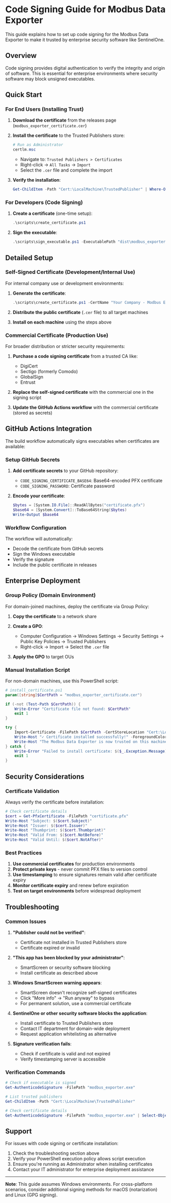 # Code Signing Guide for Modbus Data Exporter

This guide explains how to set up code signing for the Modbus Data Exporter to make it trusted by enterprise security software like SentinelOne.

## Overview

Code signing provides digital authentication to verify the integrity and origin of software. This is essential for enterprise environments where security software may block unsigned executables.

## Quick Start

### For End Users (Installing Trust)

1. **Download the certificate** from the releases page (`modbus_exporter_certificate.cer`)
2. **Install the certificate** to the Trusted Publishers store:
   ```powershell
   # Run as Administrator
   certlm.msc
   ```
   - Navigate to: `Trusted Publishers > Certificates`
   - Right-click → `All Tasks` → `Import`
   - Select the `.cer` file and complete the import

3. **Verify the installation**:
   ```powershell
   Get-ChildItem -Path "Cert:\LocalMachine\TrustedPublisher" | Where-Object {$_.Subject -like "*Modbus Data Exporter*"}
   ```

### For Developers (Code Signing)

1. **Create a certificate** (one-time setup):
   ```powershell
   .\scripts\create_certificate.ps1
   ```

2. **Sign the executable**:
   ```powershell
   .\scripts\sign_executable.ps1 -ExecutablePath "dist\modbus_exporter.exe"
   ```

## Detailed Setup

### Self-Signed Certificate (Development/Internal Use)

For internal company use or development environments:

1. **Generate the certificate**:
   ```powershell
   .\scripts\create_certificate.ps1 -CertName "Your Company - Modbus Exporter" -Publisher "Your Company Name"
   ```

2. **Distribute the public certificate** (`.cer` file) to all target machines
3. **Install on each machine** using the steps above

### Commercial Certificate (Production Use)

For broader distribution or stricter security requirements:

1. **Purchase a code signing certificate** from a trusted CA like:
   - DigiCert
   - Sectigo (formerly Comodo)
   - GlobalSign
   - Entrust

2. **Replace the self-signed certificate** with the commercial one in the signing script

3. **Update the GitHub Actions workflow** with the commercial certificate (stored as secrets)

## GitHub Actions Integration

The build workflow automatically signs executables when certificates are available:

### Setup GitHub Secrets

1. **Add certificate secrets** to your GitHub repository:
   - `CODE_SIGNING_CERTIFICATE_BASE64`: Base64-encoded PFX certificate
   - `CODE_SIGNING_PASSWORD`: Certificate password

2. **Encode your certificate**:
   ```powershell
   $bytes = [System.IO.File]::ReadAllBytes("certificate.pfx")
   $base64 = [System.Convert]::ToBase64String($bytes)
   Write-Output $base64
   ```

### Workflow Configuration

The workflow will automatically:
- Decode the certificate from GitHub secrets
- Sign the Windows executable
- Verify the signature
- Include the public certificate in releases

## Enterprise Deployment

### Group Policy (Domain Environment)

For domain-joined machines, deploy the certificate via Group Policy:

1. **Copy the certificate** to a network share
2. **Create a GPO**:
   - Computer Configuration → Windows Settings → Security Settings → Public Key Policies → Trusted Publishers
   - Right-click → Import → Select the `.cer` file

3. **Apply the GPO** to target OUs

### Manual Installation Script

For non-domain machines, use this PowerShell script:

```powershell
# install_certificate.ps1
param([string]$CertPath = "modbus_exporter_certificate.cer")

if (-not (Test-Path $CertPath)) {
    Write-Error "Certificate file not found: $CertPath"
    exit 1
}

try {
    Import-Certificate -FilePath $CertPath -CertStoreLocation "Cert:\LocalMachine\TrustedPublisher"
    Write-Host "✓ Certificate installed successfully!" -ForegroundColor Green
    Write-Host "The Modbus Data Exporter is now trusted on this machine." -ForegroundColor Green
} catch {
    Write-Error "Failed to install certificate: $($_.Exception.Message)"
    exit 1
}
```

## Security Considerations

### Certificate Validation

Always verify the certificate before installation:

```powershell
# Check certificate details
$cert = Get-PfxCertificate -FilePath "certificate.pfx"
Write-Host "Subject: $($cert.Subject)"
Write-Host "Issuer: $($cert.Issuer)"
Write-Host "Thumbprint: $($cert.Thumbprint)"
Write-Host "Valid From: $($cert.NotBefore)"
Write-Host "Valid Until: $($cert.NotAfter)"
```

### Best Practices

1. **Use commercial certificates** for production environments
2. **Protect private keys** - never commit PFX files to version control
3. **Use timestamping** to ensure signatures remain valid after certificate expiry
4. **Monitor certificate expiry** and renew before expiration
5. **Test on target environments** before widespread deployment

## Troubleshooting

### Common Issues

1. **"Publisher could not be verified"**:
   - Certificate not installed in Trusted Publishers store
   - Certificate expired or invalid

2. **"This app has been blocked by your administrator"**:
   - SmartScreen or security software blocking
   - Install certificate as described above

3. **Windows SmartScreen warning appears**:
   - SmartScreen doesn't recognize self-signed certificates
   - Click "More info" → "Run anyway" to bypass
   - For permanent solution, use a commercial certificate

4. **SentinelOne or other security software blocks the application**:
   - Install certificate to Trusted Publishers store
   - Contact IT department for domain-wide deployment
   - Request application whitelisting as alternative

5. **Signature verification fails**:
   - Check if certificate is valid and not expired
   - Verify timestamping server is accessible

### Verification Commands

```powershell
# Check if executable is signed
Get-AuthenticodeSignature -FilePath "modbus_exporter.exe"

# List trusted publishers
Get-ChildItem -Path "Cert:\LocalMachine\TrustedPublisher"

# Check certificate details
Get-AuthenticodeSignature -FilePath "modbus_exporter.exe" | Select-Object -ExpandProperty SignerCertificate
```

## Support

For issues with code signing or certificate installation:

1. Check the troubleshooting section above
2. Verify your PowerShell execution policy allows script execution
3. Ensure you're running as Administrator when installing certificates
4. Contact your IT administrator for enterprise deployment assistance

---

**Note**: This guide assumes Windows environments. For cross-platform scenarios, consider additional signing methods for macOS (notarization) and Linux (GPG signing).
